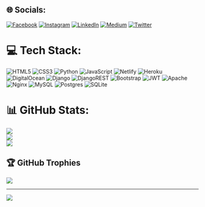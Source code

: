 
## 🌐 Socials:
[![Facebook](https://img.shields.io/badge/Facebook-%231877F2.svg?logo=Facebook&logoColor=white)](https://facebook.com/vahidzhe) [![Instagram](https://img.shields.io/badge/Instagram-%23E4405F.svg?logo=Instagram&logoColor=white)](https://instagram.com/vahidzhe) [![LinkedIn](https://img.shields.io/badge/LinkedIn-%230077B5.svg?logo=linkedin&logoColor=white)](https://linkedin.com/in/vahidzhe) [![Medium](https://img.shields.io/badge/Medium-12100E?logo=medium&logoColor=white)](https://medium.com/@vahidhsnzad) [![Twitter](https://img.shields.io/badge/Twitter-%231DA1F2.svg?logo=Twitter&logoColor=white)](https://twitter.com/vahidzhe) 

# 💻 Tech Stack:
![HTML5](https://img.shields.io/badge/html5-%23E34F26.svg?style=for-the-badge&logo=html5&logoColor=white) ![CSS3](https://img.shields.io/badge/css3-%231572B6.svg?style=for-the-badge&logo=css3&logoColor=white) ![Python](https://img.shields.io/badge/python-3670A0?style=for-the-badge&logo=python&logoColor=ffdd54) ![JavaScript](https://img.shields.io/badge/javascript-%23323330.svg?style=for-the-badge&logo=javascript&logoColor=%23F7DF1E) ![Netlify](https://img.shields.io/badge/netlify-%23000000.svg?style=for-the-badge&logo=netlify&logoColor=#00C7B7) ![Heroku](https://img.shields.io/badge/heroku-%23430098.svg?style=for-the-badge&logo=heroku&logoColor=white) ![DigitalOcean](https://img.shields.io/badge/DigitalOcean-%230167ff.svg?style=for-the-badge&logo=digitalOcean&logoColor=white) ![Django](https://img.shields.io/badge/django-%23092E20.svg?style=for-the-badge&logo=django&logoColor=white) ![DjangoREST](https://img.shields.io/badge/DJANGO-REST-ff1709?style=for-the-badge&logo=django&logoColor=white&color=ff1709&labelColor=gray) ![Bootstrap](https://img.shields.io/badge/bootstrap-%23563D7C.svg?style=for-the-badge&logo=bootstrap&logoColor=white) ![JWT](https://img.shields.io/badge/JWT-black?style=for-the-badge&logo=JSON%20web%20tokens) ![Apache](https://img.shields.io/badge/apache-%23D42029.svg?style=for-the-badge&logo=apache&logoColor=white) ![Nginx](https://img.shields.io/badge/nginx-%23009639.svg?style=for-the-badge&logo=nginx&logoColor=white) ![MySQL](https://img.shields.io/badge/mysql-%2300f.svg?style=for-the-badge&logo=mysql&logoColor=white) ![Postgres](https://img.shields.io/badge/postgres-%23316192.svg?style=for-the-badge&logo=postgresql&logoColor=white) ![SQLite](https://img.shields.io/badge/sqlite-%2307405e.svg?style=for-the-badge&logo=sqlite&logoColor=white)
# 📊 GitHub Stats:
![](https://github-readme-stats.vercel.app/api?username=vahidzhe&theme=dark&hide_border=true&include_all_commits=false&count_private=false)<br/>
![](https://github-readme-streak-stats.herokuapp.com/?user=vahidzhe&theme=dark&hide_border=true)<br/>
![](https://github-readme-stats.vercel.app/api/top-langs/?username=vahidzhe&theme=dark&hide_border=true&include_all_commits=false&count_private=false&layout=compact)

## 🏆 GitHub Trophies
![](https://github-profile-trophy.vercel.app/?username=vahidzhe&theme=radical&no-frame=false&no-bg=true&margin-w=4)


---
[![](https://visitcount.itsvg.in/api?id=vahidzhe&icon=0&color=0)](https://visitcount.itsvg.in)

<!-- Proudly created with GPRM ( https://gprm.itsvg.in ) -->
